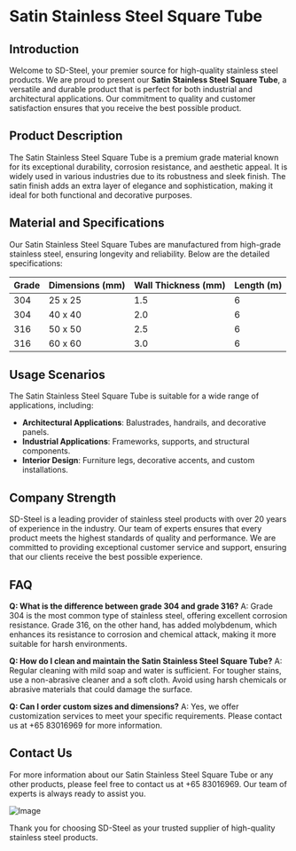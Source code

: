 # Satin Stainless Steel Square Tube

## Introduction
Welcome to SD-Steel, your premier source for high-quality stainless steel products. We are proud to present our **Satin Stainless Steel Square Tube**, a versatile and durable product that is perfect for both industrial and architectural applications. Our commitment to quality and customer satisfaction ensures that you receive the best possible product.

## Product Description
The Satin Stainless Steel Square Tube is a premium grade material known for its exceptional durability, corrosion resistance, and aesthetic appeal. It is widely used in various industries due to its robustness and sleek finish. The satin finish adds an extra layer of elegance and sophistication, making it ideal for both functional and decorative purposes.

## Material and Specifications
Our Satin Stainless Steel Square Tubes are manufactured from high-grade stainless steel, ensuring longevity and reliability. Below are the detailed specifications:

| Grade | Dimensions (mm) | Wall Thickness (mm) | Length (m) |
|-------|------------------|---------------------|------------|
| 304   | 25 x 25          | 1.5                 | 6          |
| 304   | 40 x 40          | 2.0                 | 6          |
| 316   | 50 x 50          | 2.5                 | 6          |
| 316   | 60 x 60          | 3.0                 | 6          |

## Usage Scenarios
The Satin Stainless Steel Square Tube is suitable for a wide range of applications, including:
- **Architectural Applications**: Balustrades, handrails, and decorative panels.
- **Industrial Applications**: Frameworks, supports, and structural components.
- **Interior Design**: Furniture legs, decorative accents, and custom installations.

## Company Strength
SD-Steel is a leading provider of stainless steel products with over 20 years of experience in the industry. Our team of experts ensures that every product meets the highest standards of quality and performance. We are committed to providing exceptional customer service and support, ensuring that our clients receive the best possible experience.

## FAQ
**Q: What is the difference between grade 304 and grade 316?**
A: Grade 304 is the most common type of stainless steel, offering excellent corrosion resistance. Grade 316, on the other hand, has added molybdenum, which enhances its resistance to corrosion and chemical attack, making it more suitable for harsh environments.

**Q: How do I clean and maintain the Satin Stainless Steel Square Tube?**
A: Regular cleaning with mild soap and water is sufficient. For tougher stains, use a non-abrasive cleaner and a soft cloth. Avoid using harsh chemicals or abrasive materials that could damage the surface.

**Q: Can I order custom sizes and dimensions?**
A: Yes, we offer customization services to meet your specific requirements. Please contact us at +65 83016969 for more information.

## Contact Us
For more information about our Satin Stainless Steel Square Tube or any other products, please feel free to contact us at +65 83016969. Our team of experts is always ready to assist you.

![Image](https://github.com/user-attachments/assets/2567258e-e124-4816-932d-1809bd27ef0b)

Thank you for choosing SD-Steel as your trusted supplier of high-quality stainless steel products.